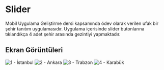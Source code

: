 # Slider

Mobil Uygulama Geliştirme dersi kapsamında ödev olarak verilen ufak bir şehir tanıtım uygulamasıdır. Uygulama içerisinde slider butonlarına tıklandıkça 4 adet şehir arasında gezintiyi yapmaktadır.

## Ekran Görüntüleri
![1 - İstanbul](https://i.ibb.co/5jpBPJ9/1-istanbul.png)
![2 - Ankara](https://i.ibb.co/t2s2GrM/2-ankara.png)
![3 - Trabzon](https://i.ibb.co/61x5HCj/3-trabzon.png)
![4 - Karabük](https://i.ibb.co/YXfBdTz/4-karab-k.png)
